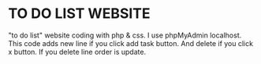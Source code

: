# TO DO LIST WEBSITE
"to do list" website coding with php & css. 
I use phpMyAdmin localhost. 
This code adds new line if you click add task button. And delete if you click x button. If you delete line order is update.  
